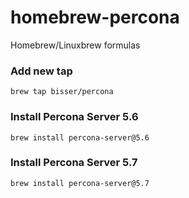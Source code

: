 # homebrew-percona
Homebrew/Linuxbrew formulas

### Add new tap
```
brew tap bisser/percona
```

### Install Percona Server 5.6
```
brew install percona-server@5.6
```

### Install Percona Server 5.7
```
brew install percona-server@5.7
```
